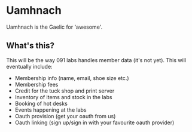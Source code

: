 # Uamhnach

Uamhnach is the Gaelic for 'awesome'.

## What's this?

This will be the way 091 labs handles member data (it's not yet). This will
eventually include:

* Membership info (name, email, shoe size etc.)
* Membership fees
* Credit for the tuck shop and print server
* Inventory of items and stock in the labs
* Booking of hot desks
* Events happening at the labs
* Oauth provision (get your oauth from us)
* Oauth linking (sign up/sign in with your favourite oauth provider)
